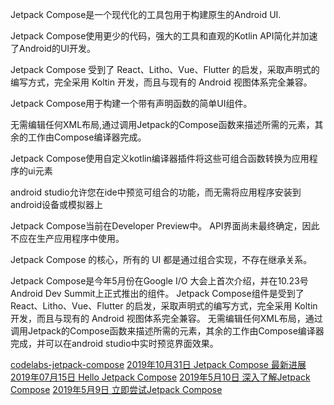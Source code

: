 Jetpack Compose是一个现代化的工具包用于构建原生的Android UI.

Jetpack Compose使用更少的代码，强大的工具和直观的Kotlin API简化并加速了Android的UI开发。

Jetpack Compose 受到了 React、Litho、Vue、Flutter 的启发，采取声明式的编写方式，完全采用 Koltin 开发，而且与现有的 Android 视图体系完全兼容。

Jetpack Compose用于构建一个带有声明函数的简单UI组件。

无需编辑任何XML布局,通过调用Jetpack的Compose函数来描述所需的元素，其余的工作由Compose编译器完成。

Jetpack Compose使用自定义kotlin编译器插件将这些可组合函数转换为应用程序的ui元素

android studio允许您在ide中预览可组合的功能，而无需将应用程序安装到android设备或模拟器上

Jetpack Compose当前在Developer Preview中。 API界面尚未最终确定，因此不应在生产应用程序中使用。

Jetpack Compose 的核心，所有的 UI 都是通过组合实现，不存在继承关系。


Jetpack Compose是今年5月份在Google I/O 大会上首次介绍，并在10.23号Android Dev Summit上正式推出的组件。
Jetpack Compose组件是受到了 React、Litho、Vue、Flutter 的启发，采取声明式的编写方式，完全采用 Koltin 开发，而且与现有的 Android 视图体系完全兼容。
无需编辑任何XML布局，通过调用Jetpack的Compose函数来描述所需的元素，其余的工作由Compose编译器完成，并可以在android studio中实时预览界面效果。

[codelabs-jetpack-compose](https://codelabs.developers.google.com/codelabs/jetpack-compose-basics/index.html?index=..%2F..index#0)
[2019年10月31日 Jetpack Compose 最新进展](https://juejin.im/post/5db7933ae51d4529f07977e4)
[2019年07月15日 Hello Jetpack Compose](https://zhuanlan.zhihu.com/p/67838438)
[2019年5月10日 深入了解Jetpack Compose](https://engineering.q42.nl/android-jetpack-compose/)
[2019年5月9日 立即尝试Jetpack Compose](https://engineering.q42.nl/try-jetpack-compose-today/)